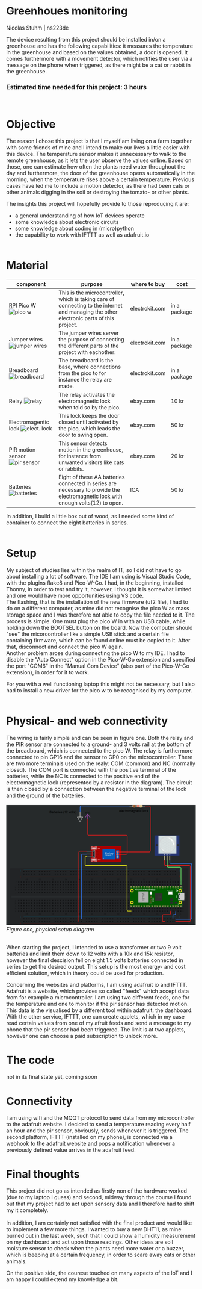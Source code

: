 # Greenhoues monitoring
Nicolas Stuhm | ns223de

The device resulting from this project should be installed in/on a greenhouse and has the following capabilities: it measures the temperature in the greenhouse and based on the values obtained, a door is opened. It comes furthermore with a movement detector, which notifies the user via a message on the phone when triggered, as there might be a cat or rabbit in the greenhouse.

### Estimated time needed for this project: 3 hours
<br>

# Objective
The reason I chose this project is that I myself am living on a farm together with some friends of mine and I intend to make our lives a little easier with this device. The temperature sensor makes it unnecessary to walk to the remote greenhouse, as it lets the user observe the values online. Based on those, one can estimate how often the plants need water throughout the day and furthermore, the door of the greenhouse opens automatically in the morning, when the temperature rises above a certain temperature. Previous cases have led me to include a motion detector, as there had been cats or other animals digging in the soil or destroying the tomato- or other plants.

The insights this project will hopefully provide to those reproducing it are:
- a general understanding of how IoT devices operate
- some knowledge about electronic circuits
- some knowledge about coding in (micro)python
- the capability to work with IFTTT as well as adafruit.io
<br><br>

# Material
| component                                                                                                                                                                  | purpose                                                                                                                                  | where to buy   | cost         |
|----------------------------------------------------------------------------------------------------------------------------------------------------------------------------|------------------------------------------------------------------------------------------------------------------------------------------|----------------|--------------|
| RPI Pico W ![pico w](https://m.media-amazon.com/images/I/41FwT1rutlL.jpg)                                                                                                  | This is the microcontroller, which is taking care of connecting to the internet and managing the other electronic parts of this project. | electrokit.com | in a package |
| Jumper wires ![jumper wires](https://lawicel-shop.se/images/zoom/11026-jumper_wires_standard_7in._m_m_-_30_awg__30_pack_-01.jpg)                                           | The jumper wires server the purpose of connecting the different parts of the project with eachother.                                     | electrokit.com | in a package |
| Breadboard ![breadboard](https://cdn.sparkfun.com/assets/d/c/a/b/4/513a1dface395fa524000001.JPG)                                                                           | The breadboard is the base, where connections from the pico to for instance the relay are made.                                          | electrokit.com | in a package |
| Relay ![relay](https://quickbutik.imgix.net/7394y/products/5e0298f64b2f9.jpeg?auto=format)                                                                                 | The relay activates the electromagnetic lock when told so by the pico.                                                                   | ebay.com       | 10 kr        |
| Electromagentic lock ![elect. lock](https://i.ebayimg.com/images/g/dGkAAOSwDvxiqFoP/s-l1600.jpg)                                                                           | This lock keeps the door closed until activated by the pico, which leads the door to swing open.                                         | ebay.com       | 50 kr        |
| PIR motion sensor ![pir sensor](https://teknikprojektet.se/wp-content/uploads/2020/04/pir.jpg)                                                                             | This sensor detects motion in the greenhouse, for instance from unwanted visitors like cats or rabbits.                                  | ebay.com       | 20 kr        |
| Batteries ![batteries](https://i5.walmartimages.com/asr/829fe603-6500-40ff-a678-9e62c4ca2a4a.9e886b05ead4c0ca2b36eeaa9711251c.png?odnHeight=612&odnWidth=612&odnBg=FFFFFF) | Eight of these AA batteries connected in series are necessary to provide the electromagnetic lock with enough volts(12) to open.          | ICA            | 50 kr        |

In addition, I build a little box out of wood, as I needed some kind of container to connect the eight batteries in series.
<br><br>


# Setup
My subject of studies lies within the realm of IT, so I did not have to go about installing a lot of software. The IDE I am using is Visual Studio Code, with the plugins flake8 and Pico-W-Go. I had, in the beginning, installed Thonny, in order to test and try it, however, I thought it is somewhat limited and one would have more opportunities using VS code.<br>
The flashing, that is the installation of the new firmware (uf2 file), I had to do on a different computer, as mine did not recognise the pico W as mass storage space and I was therefore not able to copy the file needed to it. The process is simple. One must plug the pico W in with an USB cable, while holding down the BOOTSEL button on the board. Now the computer should "see" the micorcontroller like a simple USB stick and a certain file containing firmware, which can be found online must be copied to it. After that, disconnect and connect the pico W again.<br>
Another problem arose during connecting the pico W to my IDE. I had to disable the "Auto Connect" option in the Pico-W-Go extension and specified the port "COM6" in the "Manual Com Device" (also part of the Pico-W-Go extension), in order for it to work.<br>

For you with a well functioning laptop this might not be necessary, but I also had to install a new driver for the pico w to be recognised by my computer.
<br><br>

# Physical- and web connectivity
The wiring is fairly simple and can be seen in figure one. Both the relay and the PIR sensor are connected to a ground- and 3 volts rail at the bottom of the breadboard, which is connected to the pico W. The relay is furthermore connected to pin GP16 and the sensor to GP0 on the microcontroller. There are two more terminals used on the realy: COM (common) and NC (normally closed). The COM port is connected with the positive terminal of the batteries, while the NC is connected to the positive end of the electromagnetic lock (represented by a resistor in the diagram). The circuit is then closed by a connection between the negative terminal of the lock and the ground of the batteries.<br><br>
![diagram](pictures/diagram.png)
_Figure one, physical setup diagram_<br><br>

When starting the project, I intended to use a transformer or two 9 volt batteries and limit them down to 12 volts with a 10k and 15k resistor, however the final descision fell on eight 1.5 volts batteries connected in series to get the desired output. This setup is the most energy- and cost efficient solution, which in theory could be used for production.

Concerning the websites and platforms, I am using adafruit io and IFTTT. Adafruit is a website, which provides so called "feeds" which accept data from for example a microcontroller. I am using two different feeds, one for the temperature and one to monitor if the pir sensor has detected motion. This data is the visualised by a different tool within adafruit: the dashboard. <br>
With the other service, IFTTT, one can create applets, which in my case read certain values from one of my afruit feeds and send a message to my phone that the pir sensor had been triggered. The limit is at two applets, however one can choose a paid subscription to unlock more.

# The code
not in its final state yet, coming soon

# Connectivity
I am using wifi and the MQQT protocol to send data from my microcontroller to the adafruit website. I decided to send a temperature reading every half an hour and the pir sensor, obviously, sends whenever it is triggered. The second platform, IFTTT (installed on my phone), is connected via a webhook to the adafruit website and pops a notification whenever a previously defined value arrives in the adafruit feed. 


# Final thoughts
This project did not go as intended as firstly non of the hardware worked (due to my laptop I guess) and second, midway through the course I found out that my project had to act upon sensory data and I therefore had to shift my it completely.<br><br>
In addition, I am certainly not satisfied with the final product and would like to implement a few more things. I wanted to buy a new DHT11, as mine burned out in the last week, such that I could show a humidity measurement on my dashboard and act upon those readings. Other ideas are soil moisture sensor to check when the plants need more water or a buzzer, which is beeping at a certain frequency, in order to scare away cats or other animals.

On the positive side, the courese touched on many aspects of the IoT and I am happy I could extend my knowledge a bit.
